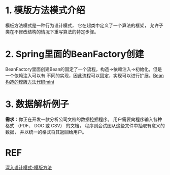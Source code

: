 # 1. 模版方法模式介绍
模板方法模式是一种行为设计模式， 它在超类中定义了一个算法的框架， 
允许子类在不修改结构的情况下重写算法的特定步骤。


# 2. Spring里面的BeanFactory创建
BeanFactory里面创建Bean的固定了一个流程，构造->依赖注入->初始化，但是一个依赖注入可以有
不同的实现，因此流程可以固定，实现可以进行扩展。[Bean构造的模版方法代码mini](../../../../../basicTech/src/main/java/com/java/study/frameworkstudy/spring/TemplateMethodTest.java)

# 3. 数据解析例子
**需求**：你正在开发一款分析公司文档的数据挖掘程序。 用户需要向程序输入各种格式 （PDF、 DOC 或 CSV） 的文档， 程序则会试图从这些文件中抽取有意义的数据， 
并以统一的格式将其返回给用户。




# REF
[深入设计模式-模版方法](https://refactoringguru.cn/design-patterns/template-method)

